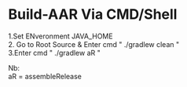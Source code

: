 # Build-AAR Via CMD/Shell

1.Set ENveronment JAVA_HOME  
2. Go to Root Source & Enter cmd " ./gradlew clean "  
3.Enter cmd " ./gradlew aR "  
  
Nb:  
aR = assembleRelease
